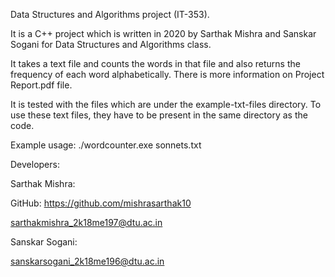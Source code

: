 Data Structures and Algorithms project (IT-353).

It is a C++ project which is written in 2020 by Sarthak Mishra and Sanskar Sogani for Data Structures and Algorithms class.

It takes a text file and counts the words in that file and also returns the frequency of each word alphabetically. There is more information on Project Report.pdf file.

It is tested with the files which are under the example-txt-files directory. To use these text files, they have to be present in the same directory as the code.

Example usage: ./wordcounter.exe sonnets.txt

Developers:

Sarthak Mishra:

GitHub: https://github.com/mishrasarthak10

sarthakmishra_2k18me197@dtu.ac.in

Sanskar Sogani:

sanskarsogani_2k18me196@dtu.ac.in
